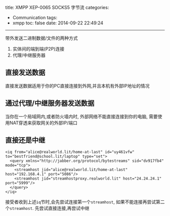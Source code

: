 title: XMPP XEP-0065 SOCKS5 字节流
categories:
  - Communication
tags:
  - xmpp
toc: false
date: 2014-09-22 22:49:24
---

带外发送二进制数据/文件的两种方式

1. 实体间的端到端(P2P)连接
2. 代理/中继服务器

<!--more-->

## 直接发送数据

直接发送数据适用于你的PC直接连接到外网,并且本机有外部IP地址的情况

## 通过代理/中继服务器发送数据

当你在一个局域网内,或者防火墙内时, 外部网络不能直接连接到你的电脑, 需要使用NAT穿透来获取网关的外部IP/端口

## 直接还是中继

```
<iq from="alice@realworld.lit/home-at-last" id="uy461vfw" to="bestfriend@school.lit/laptop" type="set">
  <query xmlns="http://jabber.org/protocol/bytestreams" sid="dv917fb4" mode="tcp">
    <streamhost jid="alice@realworld.lit/home-at-last" host="192.168.4.1" port="5086"/>
    <streamhost jid="streamhostproxy.realworld.lit" host="24.24.24.1" port="5999"/>
  </query>
</iq>
```

接受者收到上述`iq`节时,会先尝试连接第一个`streamhost`, 如果不能连接再尝试第二个`streamhost`. 先尝试直接连接,再尝试中继


